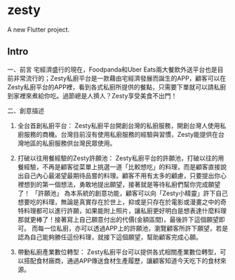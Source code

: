 # zesty

A new Flutter project.

## Intro

一、前言
宅經濟盛行的現在，Foodpanda和Uber Eats兩大餐飲外送平台也是目前非常流行的；Zesty私廚平台是一款藉由宅經濟發展而誕生的APP，顧客可以在Zesty私廚平台的APP裡，看到各式私廚所提供的餐點，只需要下單就可以請私廚到家裡來煮給你吃。過節總是人擠人？Zesty享受美食不出門！

二、創意描述
1.	全台首創私廚平台：
Zesty私廚平台開創台灣的私廚服務，開創台灣人使用私廚服務的商機。台灣目前沒有使用私廚服務的經驗與習慣，Zesty能提供在台灣地區的私廚服務供台灣民眾使用。

2.	打破以往用餐經驗的Zesty許願池：
Zesty私廚平台的許願池，打破以往的用餐經驗，不再是顧客從菜單上挑選一道「比較想吃」的料理，而是顧客直接說出自己內心最渴望最期待品嘗的料理。顧客不用有太多的顧慮，只要提出你心裡想到的第一個想法，勇敢地提出願望，接著就是等待私廚們幫你完成願望了！
「許願池」 為本系統的創意功能，顧客可以向「Zesty小精靈」許下自己想要吃的料理，無論是真實存在於世上，抑或是只存在於電影或漫畫之中的奇特料理都可以進行許願，如果能附上照片，讓私廚更好明白是想表達什麼料理那就更棒了！接著寫上自己願意付出的代價(金額區間)，最後許下這個願望即可。
而每一位私廚，亦可以透過APP上的許願池，瀏覽顧客所許下願望，若是認為自己能夠勝任這份料理，就接下這個願望，幫助顧客完成心願。

3.	帶動私廚產業數位轉型：
Zesty私廚平台可以提供各式相關產業數位轉型，可以搭配食材廠商，通過APP傳送食材生產履歷，讓顧客知道今天吃下的食材來源。
